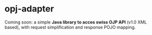# opj-adapter

Coming soon: a simple **Java __library__ to acces swiss OJP API** (v1.0 XML based), with request simplification and response POJO mapping.
